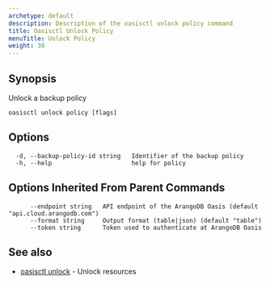 ```yaml
---
archetype: default
description: Description of the oasisctl unlock policy command
title: Oasisctl Unlock Policy
menuTitle: Unlock Policy
weight: 30
---
```

## Synopsis
Unlock a backup policy

```
oasisctl unlock policy [flags]
```

## Options
```
  -d, --backup-policy-id string   Identifier of the backup policy
  -h, --help                      help for policy
```

## Options Inherited From Parent Commands
```
      --endpoint string   API endpoint of the ArangoDB Oasis (default "api.cloud.arangodb.com")
      --format string     Output format (table|json) (default "table")
      --token string      Token used to authenticate at ArangoDB Oasis
```

## See also
* [oasisctl unlock](_index.md)	 - Unlock resources

